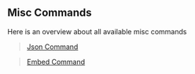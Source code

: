 ## Misc Commands

Here is an overview about all available misc commands

>[Json Command](./json.md)

>[Embed Command](./embed.md)

<CustomLayout/>